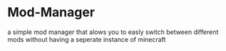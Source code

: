 # Mod-Manager
a simple mod manager that alows you to easly switch between different mods without having a seperate instance of minecraft
